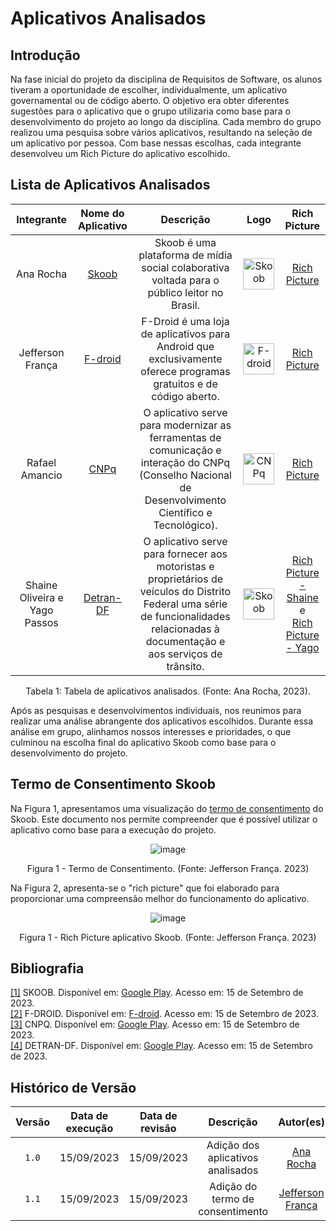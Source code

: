 # Aplicativos Analisados

## Introdução

Na fase inicial do projeto da disciplina de Requisitos de Software, os alunos tiveram a oportunidade de escolher, individualmente, um aplicativo governamental ou de código aberto. O objetivo era obter diferentes sugestões para o aplicativo que o grupo utilizaria como base para o desenvolvimento do projeto ao longo da disciplina. Cada membro do grupo realizou uma pesquisa sobre vários aplicativos, resultando na seleção de um aplicativo por pessoa. Com base nessas escolhas, cada integrante desenvolveu um Rich Picture do aplicativo escolhido.

## Lista de Aplicativos Analisados

|          Integrante           |                                        Nome do Aplicativo                                         |                                                                                      Descrição                                                                                       |                                Logo                                |                                                               Rich Picture                                                                |
| :---------------------------: | :-----------------------------------------------------------------------------------------------: | :----------------------------------------------------------------------------------------------------------------------------------------------------------------------------------: | :----------------------------------------------------------------: | :---------------------------------------------------------------------------------------------------------------------------------------: |
|           Ana Rocha           |             [Skoob](https://play.google.com/store/apps/details?id=com.gaudium.skoob)              |                                             Skoob é uma plataforma de mídia social colaborativa voltada para o público leitor no Brasil.                                             |  <img src="../img/logos/logo_skoob.png" alt="Skoob" width="50"/>   |                                           [Rich Picture](img/rich_pictures/rich_skoob_ana.png)                                            |
|       Jefferson França        |                               [F-droid](https://f-droid.org/pt_BR/)                               |                                  F-Droid é uma loja de aplicativos para Android que exclusivamente oferece programas gratuitos e de código aberto.                                   | <img src="../img/logos/logo_fdroid.png" alt="F-droid" width="50"/> |                                        [Rich Picture](img/rich_pictures/rich_fdroid_jefferson.png)                                        |
|        Rafael Amancio         |         [CNPq](https://play.google.com/store/apps/details?id=br.cnpq.app&hl=pt_BR&gl=US)          |                O aplicativo serve para modernizar as ferramentas de comunicação e interação do CNPq (Conselho Nacional de Desenvolvimento Científico e Tecnológico).                 |   <img src="../img/logos/logo_cnpq.png" alt="CNPq" width="50"/>    |                                          [Rich Picture](img/rich_pictures/rich_cnpq_rafael.png)                                           |
| Shaine Oliveira e Yago Passos | [Detran-DF](https://play.google.com/store/apps/details?id=br.com.mesotec.detrandf&hl=pt_BR&gl=US) | O aplicativo serve para fornecer aos motoristas e proprietários de veículos do Distrito Federal uma série de funcionalidades relacionadas à documentação e aos serviços de trânsito. | <img src="../img/logos/logo_detrandf.png" alt="Skoob" width="50"/> | [Rich Picture - Shaine](img/rich_pictures/rich_detran_shaine.png) <br>e<br> [Rich Picture - Yago](img/rich_pictures/rich_detran_yago.png) |

<div style="text-align: center">
<p> Tabela 1: Tabela de aplicativos analisados. (Fonte: Ana Rocha, 2023).</p>
</div>

Após as pesquisas e desenvolvimentos individuais, nos reunimos para realizar uma análise abrangente dos aplicativos escolhidos. Durante essa análise em grupo, alinhamos nossos interesses e prioridades, o que culminou na escolha final do aplicativo Skoob como base para o desenvolvimento do projeto.

## Termo de Consentimento Skoob

Na Figura 1, apresentamos uma visualização do [termo de consentimento](img/Termo_de_Consentimento.pdf) do Skoob. Este documento nos permite compreender que é possível utilizar o aplicativo como base para a execução do projeto.

<div style="text-align: center;">
  <img src="../img/termodeconsentimento.png" alt="image">
</div>

<div style="text-align: center;">
  <p>Figura 1 - Termo de Consentimento. (Fonte: Jefferson França. 2023)</p>
</div>

Na Figura 2, apresenta-se o "rich picture" que foi elaborado para proporcionar uma compreensão melhor do funcionamento do aplicativo.

<div style="text-align: center;">
  <img src="../img/rich_pictures/rich_skoob_ana.png" alt="image">
</div>

<div style="text-align: center;">
  <p>Figura 1 - Rich Picture aplicativo Skoob. (Fonte: Jefferson França. 2023)</p>
</div>

## Bibliografia

<a id="aa" href="#a">[1]</a> SKOOB. Disponível em: [Google Play](https://play.google.com/store/apps/details?id=com.gaudium.skoob). Acesso em: 15 de Setembro de 2023.<br>
<a id="aa" href="#a">[2]</a> F-DROID. Disponível em: [F-droid](https://f-droid.org/pt_BR/). Acesso em: 15 de Setembro de 2023.<br>
<a id="aa" href="#a">[3]</a> CNPQ. Disponível em: [Google Play](https://play.google.com/store/apps/details?id=br.cnpq.app&hl=pt_BR&gl=US). Acesso em: 15 de Setembro de 2023.<br>
<a id="aa" href="#a">[4]</a> DETRAN-DF. Disponível em: [Google Play](https://play.google.com/store/apps/details?id=br.com.mesotec.detrandf&hl=pt_BR&gl=US). Acesso em: 15 de Setembro de 2023.<br>


## Histórico de Versão

| Versão | Data de execução | Data de revisão |             Descrição             |                   Autor(es)                   |                  Revisor(es)                   |
| :----: | :--------------: | :-------------: | :-------------------------------: | :-------------------------------------------: | :--------------------------------------------: |
| `1.0`  |    15/09/2023    |   15/09/2023    | Adição dos aplicativos analisados |   [Ana Rocha](https://github.com/anaaroch)    | [Rafael Amancio](https://github.com/Rafael-gc) |
| `1.1`  |    15/09/2023    |   15/09/2023    | Adição do termo de consentimento | [Jefferson França](https://github.com/Frans6) | [Rafael Amancio](https://github.com/Rafael-gc) |

